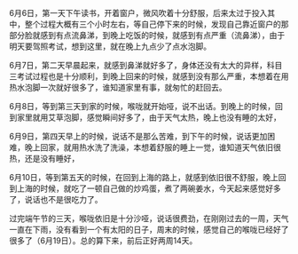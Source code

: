 6月6日，第一天下午读书，开着窗户，微风吹着十分舒服，后来太过于投入其中，整个过程大概有三个小时左右，等自己停下来的时候，发现自己靠近窗户的那部分脸就感到有点流鼻涕，到晚上吃饭的时候，就感到有点严重（流鼻涕），由于明天要驾照考试，想到这里，就在晚上九点少了点水泡脚。

6月7日，第二天早晨起来，就感到鼻涕就好多了，身体还没有太大的异样，科目三考试过程也是十分顺利，到晚上回来的时候，就感到没有那么严重，本想着在用热水泡脚一次就好很多了，谁知道家里有事，就匆忙的赶回去。

6月8日，等到第三天到家的时候，喉咙就开始哑，说不出话。到晚上的时候，回到家里就用艾草泡脚，感觉瞬间好多了，由于天气太热，晚上也没有睡的太好，

6月9日，第四天早上的时候，说话不是那么苦难，到下午的时候，说话更加困难，晚上回家，就用热水洗了洗澡，本想着舒服的睡上一觉，谁知道天气依旧很热，还是没有睡好，

6月10日，等到第五天的时候，在回到上海的路上，就感到依旧很不舒服，晚上回到上海的时候，就吃了一顿自己做的炒鸡蛋，煮了两碗姜水，今天起来感觉好多了，说话也不是很吃力了。

过完端午节的三天，喉咙依旧是十分沙哑，说话很费劲，在刚刚过去的一周，天气一直在下雨，没有看到一个有太阳的日子，周末的时候，感觉自己的喉咙已经好了很多了（6月19日）。总的算下来，前后正好两周14天。